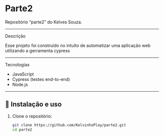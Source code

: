 # Parte2

Repositório “parte2” do Kelves Souza.

---

Descrição

Esse projeto foi construído no intuito de automatizar uma aplicação web utilizando a gerramenta cypress

---

Tecnologias

- JavaScript  
- Cypress (testes end-to-end)  
- Node.js  


---

## 🔧 Instalação e uso

1. Clone o repositório:  
   ```bash
   git clone https://github.com/KelvinhoPlay/parte2.git
   cd parte2

